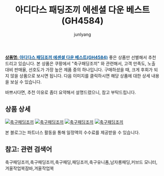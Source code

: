 ﻿---
layout: post
title:  "아디다스 패딩조끼 에센셜 다운 베스트(GH4584)"
author: junlyang
categories: [ 패딩/다운 ]
tags: [축구패딩조끼,축구패딩,패딩조끼,축구유니폼,남자롱패딩,커브드 모니터,겨울작업복잠바,겨울작업복]
image: https://static.coupangcdn.com/image/vendor_inventory/3cdf/55f0682b7c8eb6f6d77a69137bea34813d8c92ce89c563848fca13f78563.jpg 
description: "쿠팡에서 축구패딩조끼 관련 상품으로 가장 고객 선호도가 높은 제품 중 하나입니다."
---

<a href="http://image1.coupangcdn.com/image/vendor_inventory/04a7/981cbd166074712a6f098358f36443da761d4fa792853570c65131fa4737.jpg"><b>상품명: <font color='#01579B'>아디다스 패딩조끼 에센셜 다운 베스트(GH4584)</font></b></a>
좋은 상품만 선별해서 추천드리고 있습니다.
본 상품은 쿠팡에서 "축구패딩조끼" 와 관련해서, 고객 만족도, 노출 대비 판매율, 선호도가 가장 높은 제품 중의 하나입니다.
구매하셨을 때, 크게 후회가 되지 않을 상품으로 보시면 됩니다. 
다음 이미지를 클릭하시면 해당 상품에 대한 상세 내용을 보실 수 있습니다.

바쁘시다면, 추천 이유로 좀더 요약해서 설명드렸으니, 참고 부탁드립니다.

## 상품 상세

<a href="https://coupa.ng/bN9n4P"><img src="http://image1.coupangcdn.com/image/vendor_inventory/04a7/981cbd166074712a6f098358f36443da761d4fa792853570c65131fa4737.jpg" alt="축구패딩조끼" title="축구패딩조끼"></a>
<a href="https://coupa.ng/bN9n4P"><img src="http://image1.coupangcdn.com/image/vendor_inventory/6751/8e0d237e2baf99b6465e90c875d72924eb9721a018704a1c8c71f718fbbc.jpg" alt="축구패딩조끼" title="축구패딩조끼"></a>
<a href="https://coupa.ng/bN9n4P"><img src="http://image1.coupangcdn.com/image/vendor_inventory/c5bd/e22975fe90348bf39a78fc6d98798eb8384e7d495c5e256a828d9b9c9d27.jpg" alt="축구패딩조끼" title="축구패딩조끼"></a>
<a href="https://coupa.ng/bN9n4P"><img src="http://image1.coupangcdn.com/image/vendor_inventory/459f/f12bba573757848818b136f268afa78ce61b848c6e3c39a5cde4ba9785d1.jpg" alt="축구패딩조끼" title="축구패딩조끼"></a>
 
본 블로그는 파트너스 활동을 통해 일정액의 수수료를 제공받을 수 있습니다.

## 참고: 관련 검색어    
축구패딩조끼,축구패딩조끼,축구패딩,패딩조끼,축구유니폼,남자롱패딩,커브드 모니터,겨울작업복잠바,겨울작업복